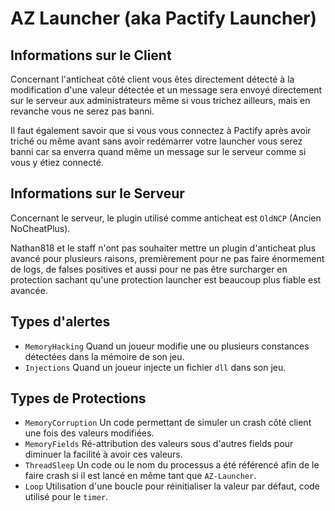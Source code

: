 # AZ Launcher (aka Pactify Launcher)

## Informations sur le Client

Concernant l'anticheat côté client vous êtes directement détecté à la modification d'une valeur détectée et un message sera envoyé directement
sur le serveur aux administrateurs même si vous trichez ailleurs, mais en revanche vous ne serez pas banni.

Il faut également savoir que si vous vous connectez à Pactify après avoir triché ou même avant sans avoir redémarrer votre launcher vous serez
banni car sa enverra quand même un message sur le serveur comme si vous y étiez connecté.

## Informations sur le Serveur

Concernant le serveur, le plugin utilisé comme anticheat est `OldNCP` (Ancien NoCheatPlus).

Nathan818 et le staff n'ont pas souhaiter mettre un plugin d'anticheat plus avancé pour plusieurs raisons, premièrement pour ne pas faire énormement de
logs, de falses positives et aussi pour ne pas être surcharger en protection sachant qu'une protection launcher est beaucoup plus fiable est avancée.

## Types d'alertes

- `MemoryHacking` Quand un joueur modifie une ou plusieurs constances détectées dans la mémoire de son jeu.
- `Injections` Quand un joueur injecte un fichier `dll` dans son jeu.

## Types de Protections

- `MemoryCorruption` Un code permettant de simuler un crash côté client une fois des valeurs modifiées.
- `MemoryFields` Ré-attribution des valeurs sous d'autres fields pour diminuer la facilité à avoir ces valeurs.
- `ThreadSleep` Un code ou le nom du processus a été référencé afin de le faire crash si il est lancé en même tant que `AZ-Launcher`.
- `Loop` Utilisation d'une boucle pour réinitialiser la valeur par défaut, code utilisé pour le `timer`.
